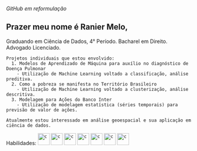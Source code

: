 *GitHub em reformulação*
## Prazer meu nome é Ranier Melo,
Graduando em Ciência de Dados, 4° Período. Bacharel em Direito. Advogado Licenciado.

    Projetos individuais que estou envolvido:
      1. Modelos de Aprendizado de Máquina para auxílio no diagnóstico de Doença Pulmonar 
        - Utilização de Machine Learning voltado a classificação, análise preditiva.
      2. Como a pobreza se manifesta no Território Brasileiro 
        - Utilização de Machine Learning voltado a clusterização, análise descritiva.
      3. Modelagem para Ações do Banco Inter 
        - Utilização de modelagem estatística (séries temporais) para previsão de valor de ações.

    Atualmente estou interessado em análise geoespacial e sua aplicação em ciência de dados.  

Habilidades:
<code><img height="32" src="https://s3.dualstack.us-east-2.amazonaws.com/pythondotorg-assets/media/community/logos/python-logo-only.png" alt="c"/></code>
<code><img height="32" src="https://upload.wikimedia.org/wikipedia/commons/8/87/Sql_data_base_with_logo.png" alt="c"/></code>
<code><img height="32" src="https://upload.wikimedia.org/wikipedia/commons/thumb/3/3e/QGIS_logo_minimal.svg/192px-QGIS_logo_minimal.svg.png" alt="c"/></code>
<code><img height="32" src="https://upload.wikimedia.org/wikipedia/commons/thumb/c/cf/New_Power_BI_Logo.svg/900px-New_Power_BI_Logo.svg.png" alt="c"/></code>
<code><img height="32" src="https://upload.wikimedia.org/wikipedia/commons/thumb/3/32/Qlik_Logo.svg/512px-Qlik_Logo.svg.png" alt="c"/></code>
<code><img height="32" src="https://upload.wikimedia.org/wikipedia/commons/3/38/Jupyter_logo.svg" alt="c"/></code>
<code><img height="32" src="https://upload.wikimedia.org/wikipedia/commons/thumb/3/34/Microsoft_Office_Excel_%282019%E2%80%93present%29.svg/512px-Microsoft_Office_Excel_%282019%E2%80%93present%29.svg.png" alt="c"/></code>
